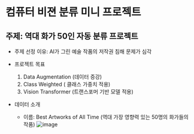 # 컴퓨터 비젼 분류 미니 프로젝트

## 주제: 역대 화가 50인 자동 분류 프로젝트

* 주제 선정 이유: AI가 그린 예술 작품의 저작권 침해 문제가 심각

* 프로젝트 목표
  1. Data Augmentation (데이터 증강)
  2. Class Weighted ( 클래스 가중치 적용)
  3. Vision Transformer (트랜스포머 기반 모델 적용)
 
* 데이터 소개
  * 이름:  Best Artworks of All Time (역대 가장 영향력 있는 50명의 화가들의 작품)
  ![image](https://github.com/user-attachments/assets/4b8e3fb9-b767-46a8-8a1c-b0c204f420ea)



